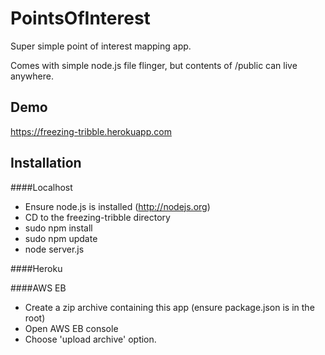 # PointsOfInterest

Super simple point of interest mapping app.

Comes with simple node.js file flinger, but contents of /public can live anywhere.

## Demo

https://freezing-tribble.herokuapp.com

## Installation

####Localhost
* Ensure node.js is installed (http://nodejs.org)
* CD to the freezing-tribble directory
* sudo npm install
* sudo npm update
* node server.js

####Heroku

####AWS EB
* Create a zip archive containing this app (ensure package.json is in the root)
* Open AWS EB console
* Choose 'upload archive' option.
